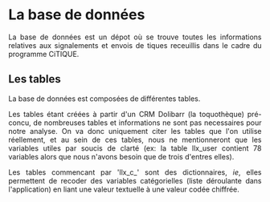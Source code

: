 # La base de données

<p style="text-align:justify;">
La base de données est un dépot où se trouve toutes les informations relatives aux signalements et envois de tiques receuillis dans le cadre du programme CiTIQUE. 
</p>

## Les tables

<p style="text-align:justify;">
La base de données est composées de différentes tables.
</p>
  
<p style="text-align:justify;">
Les tables étant créées à partir d'un CRM Dolibarr (la toquothèque) pré-concu, de nombreuses tables et informations ne sont pas necessaires pour notre analyse. On va donc uniquement citer les tables que l'on utilise réellement, et au sein de ces tables, nous ne mentionneront que les variables utiles par soucis de clarté (ex: la table llx_user contient 78 variables alors que nous n'avons besoin que de trois d'entres elles).
</p>
 
<p style="text-align:justify;"> 
Les tables commencant par 'llx_c_' sont des dictionnaires, <i>ie</i>, elles permettent de recoder des variables catégorielles (liste déroulante dans l'application) en liant une valeur textuelle à une valeur codée chiffrée. 
</p>

